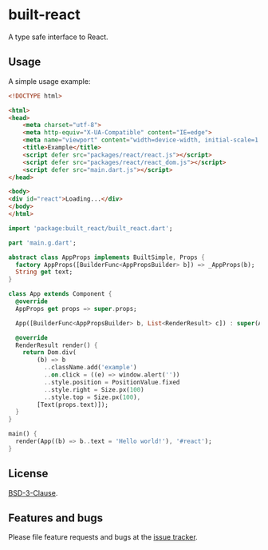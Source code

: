 # built-react

A type safe interface to React.

## Usage

A simple usage example:

```html
<!DOCTYPE html>

<html>
<head>
    <meta charset="utf-8">
    <meta http-equiv="X-UA-Compatible" content="IE=edge">
    <meta name="viewport" content="width=device-width, initial-scale=1.0">
    <title>Example</title>
    <script defer src="packages/react/react.js"></script>
    <script defer src="packages/react/react_dom.js"></script>
    <script defer src="main.dart.js"></script>
</head>

<body>
<div id="react">Loading...</div>
</body>
</html>
```

```dart
import 'package:built_react/built_react.dart';

part 'main.g.dart';

abstract class AppProps implements BuiltSimple, Props {
  factory AppProps([BuilderFunc<AppPropsBuilder> b]) => _AppProps(b);
  String get text;
}

class App extends Component {
  @override
  AppProps get props => super.props;

  App([BuilderFunc<AppPropsBuilder> b, List<RenderResult> c]) : super(AppProps(b), c);

  @override
  RenderResult render() {
    return Dom.div(
        (b) => b
          ..className.add('example')
          ..on.click = ((e) => window.alert(''))
          ..style.position = PositionValue.fixed
          ..style.right = Size.px(100)
          ..style.top = Size.px(100),
        [Text(props.text)]);
  }
}

main() {
  render(App((b) => b..text = 'Hello world!'), '#react');
}
```

## License

[BSD-3-Clause](https://github.com/steen-varsted/built_react.dart/blob/master/LICENSE).


## Features and bugs

Please file feature requests and bugs at the [issue tracker][tracker].

[tracker]: https://github.com/steen-varsted/built_react.dart/issues
